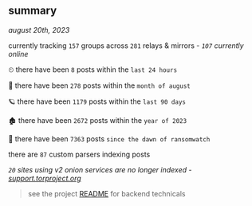 
## summary
_august 20th, 2023_

currently tracking `157` groups across `281` relays & mirrors - _`107` currently online_

⏲ there have been `8` posts within the `last 24 hours`

🦈 there have been `278` posts within the `month of august`

🪐 there have been `1179` posts within the `last 90 days`

🏚 there have been `2672` posts within the `year of 2023`

🦕 there have been `7363` posts `since the dawn of ransomwatch`

there are `87` custom parsers indexing posts

_`20` sites using v2 onion services are no longer indexed - [support.torproject.org](https://support.torproject.org/onionservices/v2-deprecation/)_

> see the project [README](https://github.com/joshhighet/ransomwatch#ransomwatch--) for backend technicals
